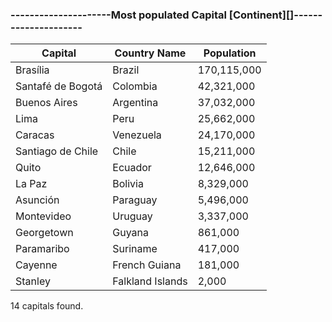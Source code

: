 ### ---------------------Most populated Capital [Continent][]---------------------

| Capital | Country Name | Population |
| --- | --- | --- |
| Brasília | Brazil | 170,115,000 |
| Santafé de Bogotá | Colombia | 42,321,000 |
| Buenos Aires | Argentina | 37,032,000 |
| Lima | Peru | 25,662,000 |
| Caracas | Venezuela | 24,170,000 |
| Santiago de Chile | Chile | 15,211,000 |
| Quito | Ecuador | 12,646,000 |
| La Paz | Bolivia | 8,329,000 |
| Asunción | Paraguay | 5,496,000 |
| Montevideo | Uruguay | 3,337,000 |
| Georgetown | Guyana | 861,000 |
| Paramaribo | Suriname | 417,000 |
| Cayenne | French Guiana | 181,000 |
| Stanley | Falkland Islands | 2,000 |

14 capitals found.
